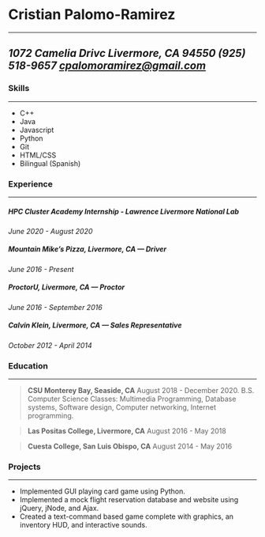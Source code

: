 # Cristian Palomo-Ramirez

---
 *1072 Camelia Drivc
Livermore, CA 94550
(925) 518-9657
cpalomoramirez@gmail.com*
---

### Skills
---
  - C++
  - Java
  - Javascript
  - Python
  - Git
  - HTML/CSS
  - Bilingual (Spanish)
### Experience
---
##### HPC Cluster Academy Internship - Lawrence Livermore National Lab
*June 2020 - August 2020*

##### Mountain Mike’s Pizza, Livermore, CA — Driver
*June 2016 - Present*

##### ProctorU, Livermore, CA — Proctor
*June 2016 - September 2016*

##### Calvin Klein, Livermore, CA — Sales Representative
*October 2012 - April 2014*

### Education
---
> **CSU Monterey Bay, Seaside, CA**
August 2018 - December 2020. B.S. Computer Science
Classes: Multimedia Programming, Database systems, Software design, Computer networking, Internet programming.

> **Las Positas College, Livermore, CA**
August 2016 - May 2018

> **Cuesta College, San Luis Obispo, CA**
August 2014 - May 2016

### Projects
---
- Implemented GUI playing card game using Python.
- Implemented a mock flight reservation database and website using jQuery, jNode, and Ajax.
- Created a text-command based game complete with graphics, an inventory HUD, and interactive sounds.